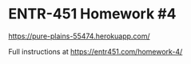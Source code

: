 # ENTR-451 Homework #4

https://pure-plains-55474.herokuapp.com/

Full instructions at https://entr451.com/homework-4/